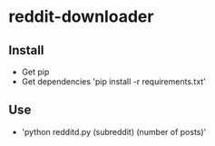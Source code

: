 # reddit-downloader

## Install
* Get pip
* Get dependencies 'pip install -r requirements.txt'

## Use
* 'python redditd.py (subreddit) (number of posts)'
